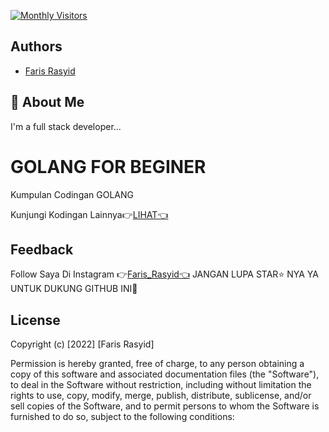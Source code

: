 [![Monthly Visitors](https://visitor-badge.io/api/monthly?namespace=rasyid1003&repo=Code-Golang)](https://github.com/rasyid1003/Code-Golang/tree/main)



## Authors

- [Faris Rasyid](http://farisrasyid.my.id)


## 🚀 About Me
I'm a full stack developer...


# GOLANG FOR BEGINER

Kumpulan Codingan GOLANG

Kunjungi Kodingan Lainnya👉[LIHAT👈](https://github.com/rasyid1003?tab=repositories)

## Feedback

Follow Saya Di Instagram 👉[Faris_Rasyid👈](https://www.instagram.com/_farisrasyid_/)
JANGAN LUPA STAR⭐ NYA YA UNTUK DUKUNG GITHUB INI🤩


## License

Copyright (c) [2022] [Faris Rasyid]

Permission is hereby granted, free of charge, to any person obtaining a copy
of this software and associated documentation files (the "Software"), to deal
in the Software without restriction, including without limitation the rights
to use, copy, modify, merge, publish, distribute, sublicense, and/or sell
copies of the Software, and to permit persons to whom the Software is
furnished to do so, subject to the following conditions:

